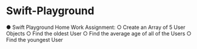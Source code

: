 # Swift-Playground
● Swift Playground Home Work Assignment:  ○ Create an Array of 5 User Objects  ○ Find the oldest User  ○ Find the average age of all of the Users  ○ Find the youngest User
